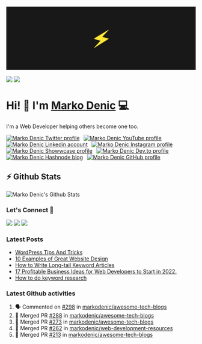 ![Repository Banner](banner.png)

[![](https://komarev.com/ghpvc/?username=markoDenic&color=blue&label=Profile%20Views)](https://github.com/markoDenic/markoDenic)
[![](https://img.shields.io/github/followers/markoDenic?label=GitHub%20Followers)](https://github.com/markoDenic)

# Hi! 👋 I'm [Marko Denic](https://markodenic.com) 💻

I'm a Web Developer helping others become one too.


<!-- Socials -->
<a href="https://twitter.com/denicmarko"><img src="https://cdn.worldvectorlogo.com/logos/twitter-6.svg" title="Twitter" alt="Marko Denic Twitter profile" width="40"/></a>
&ensp;<a href="https://www.youtube.com/c/MarkoDenic"><img src="https://cdn.worldvectorlogo.com/logos/youtube-icon.svg" title="YouTube" alt="Marko Denic YouTube profile" width="40"/></a>
&ensp;<a href="https://www.linkedin.com/in/marko-denic-full-stack-developer/"><img src="https://cdn.worldvectorlogo.com/logos/linkedin-icon-2.svg" title="Linkedin" alt="Marko Denic Linkedin account" width="30"/></a>
&ensp;<a href="https://www.instagram.com/markodenic1"><img src="https://cdn.worldvectorlogo.com/logos/instagram-5.svg" title="Instagram" alt="Marko Denic Instagram profile" width="30"/></a>
&ensp;<a href="https://www.showwcase.com/denicmarko"><img src="https://www.showwcase.com/favicon.png" title="Showwcase" alt="Marko Denic Showwcase profile" width="30"/></a>
&ensp;<a href="https://dev.to/denicmarko"><img src="https://cdn.worldvectorlogo.com/logos/devto.svg" title="DEV" alt="Marko Denic Dev.to profile" width="30"/></a>
&ensp;<a href="https://denic.hashnode.dev/"><img src="https://cdn.hashnode.com/res/hashnode/image/upload/v1611902473383/CDyAuTy75.png" title="Hashnode" alt="Marko Denic Hashnode blog" width="30"/></a>
&ensp;<a href="https://github.com/markodenic"><img src="https://cdn.worldvectorlogo.com/logos/github-icon-1.svg" title="GitHub" alt="Marko Denic GitHub profile" width="30"/></a>
<br>

## ⚡ Github Stats

![Marko Denic's Github Stats](https://github-readme-stats.vercel.app/api?username=markoDenic&theme=dark)

### Let's Connect 🔗

[![](https://img.shields.io/badge/linkedin-%230077B5.svg?&style=for-the-badge&logo=linkedin&logoColor=white0e76a8)](https://www.linkedin.com/in/marko-denic-full-stack-developer/)
[![](https://img.shields.io/badge/twitter-%230077B5.svg?&style=for-the-badge&logo=twitter&logoColor=white&color=00acee)](https://twitter.com/denicmarko) 
[![](https://img.shields.io/badge/instagram-%230077B5.svg?&style=for-the-badge&logo=instagram&logoColor=white&color=8a3ab9)](https://www.instagram.com/markodenic1/)

### Latest Posts
<!-- BLOG-POST-LIST:START -->
- [WordPress Tips And Tricks](https://markodenic.com/wordpress-tips-and-tricks/)
- [10 Examples of Great Website Design](https://markodenic.com/10-examples-of-great-website-design/)
- [How to Write Long-tail Keyword Articles](https://markodenic.com/how-to-write-long-tail-keyword-articles/)
- [17 Profitable Business Ideas for Web Developers to Start in 2022.](https://markodenic.com/17-profitable-business-ideas-for-web-developers-to-start-in-2022/)
- [How to do keyword research](https://markodenic.com/how-to-do-keyword-research/)
<!-- BLOG-POST-LIST:END -->

### Latest Github activities
<!--START_SECTION:activity-->
1. 🗣 Commented on [#298](https://github.com/markodenic/awesome-tech-blogs/issues/298) in [markodenic/awesome-tech-blogs](https://github.com/markodenic/awesome-tech-blogs)
2. 🎉 Merged PR [#288](https://github.com/markodenic/awesome-tech-blogs/pull/288) in [markodenic/awesome-tech-blogs](https://github.com/markodenic/awesome-tech-blogs)
3. 🎉 Merged PR [#273](https://github.com/markodenic/awesome-tech-blogs/pull/273) in [markodenic/awesome-tech-blogs](https://github.com/markodenic/awesome-tech-blogs)
4. 🎉 Merged PR [#262](https://github.com/markodenic/web-development-resources/pull/262) in [markodenic/web-development-resources](https://github.com/markodenic/web-development-resources)
5. 🎉 Merged PR [#213](https://github.com/markodenic/awesome-tech-blogs/pull/213) in [markodenic/awesome-tech-blogs](https://github.com/markodenic/awesome-tech-blogs)
<!--END_SECTION:activity-->

